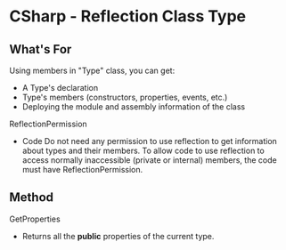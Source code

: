# CSharp - Reflection Class Type

## What's For

Using members in "Type" class, you can get:

- A Type's declaration
- Type's members (constructors, properties, events, etc.)
- Deploying the module and assembly information of the class
  

ReflectionPermission

- Code Do not need any permission to use reflection to get information about types and their members. To allow code to use reflection to access normally inaccessible (private or internal) members, the code must have ReflectionPermission. 

## Method

GetProperties

- Returns all the **public** properties of the current type.

